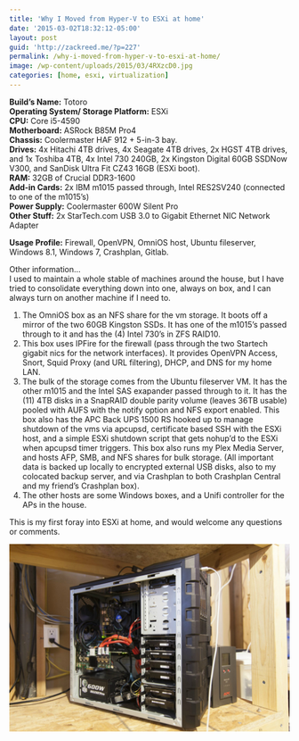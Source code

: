 ```yaml
---
title: 'Why I Moved from Hyper-V to ESXi at home'
date: '2015-03-02T18:32:12-05:00'
layout: post
guid: 'http://zackreed.me/?p=227'
permalink: /why-i-moved-from-hyper-v-to-esxi-at-home/
image: /wp-content/uploads/2015/03/4RXzcD0.jpg
categories: [home, esxi, virtualization]
---
```


**Build’s Name:** Totoro  
**Operating System/ Storage Platform:** ESXi  
**CPU:** Core i5-4590  
**Motherboard:** ASRock B85M Pro4  
**Chassis:** Coolermaster HAF 912 + 5-in-3 bay.  
**Drives:** 4x Hitachi 4TB drives, 4x Seagate 4TB drives, 2x HGST 4TB drives, and 1x Toshiba 4TB, 4x Intel 730 240GB, 2x Kingston Digital 60GB SSDNow V300, and SanDisk Ultra Fit CZ43 16GB (ESXi boot).  
**RAM:** 32GB of Crucial DDR3-1600  
**Add-in Cards:** 2x IBM m1015 passed through, Intel RES2SV240 (connected to one of the m1015’s)  
**Power Supply:** Coolermaster 600W Silent Pro  
**Other Stuff:** 2x StarTech.com USB 3.0 to Gigabit Ethernet NIC Network Adapter

**Usage Profile:** Firewall, OpenVPN, OmniOS host, Ubuntu fileserver, Windows 8.1, Windows 7, Crashplan, Gitlab.

Other information…  
I used to maintain a whole stable of machines around the house, but I have tried to consolidate everything down into one, always on box, and I can always turn on another machine if I need to.

1. The OmniOS box as an NFS share for the vm storage. It boots off a mirror of the two 60GB Kingston SSDs. It has one of the m1015’s passed through to it and has the (4) Intel 730’s in ZFS RAID10.
2. This box uses IPFire for the firewall (pass through the two Startech gigabit nics for the network interfaces). It provides OpenVPN Access, Snort, Squid Proxy (and URL filtering), DHCP, and DNS for my home LAN.
3. The bulk of the storage comes from the Ubuntu fileserver VM. It has the other m1015 and the Intel SAS exapander passed through to it. It has the (11) 4TB disks in a SnapRAID double parity volume (leaves 36TB usable) pooled with AUFS with the notify option and NFS export enabled. This box also has the APC Back UPS 1500 RS hooked up to manage shutdown of the vms via apcupsd, certificate based SSH with the ESXi host, and a simple ESXi shutdown script that gets nohup’d to the ESXi when apcupsd timer triggers. This box also runs my Plex Media Server, and hosts AFP, SMB, and NFS shares for bulk storage. (All important data is backed up locally to encrypted external USB disks, also to my colocated backup server, and via Crashplan to both Crashplan Central and my friend’s Crashplan box).
4. The other hosts are some Windows boxes, and a Unifi controller for the APs in the house.

This is my first foray into ESXi at home, and would welcome any questions or comments.

![4RXzcD0](/wp-content/uploads/2015/03/4RXzcD0.jpg)